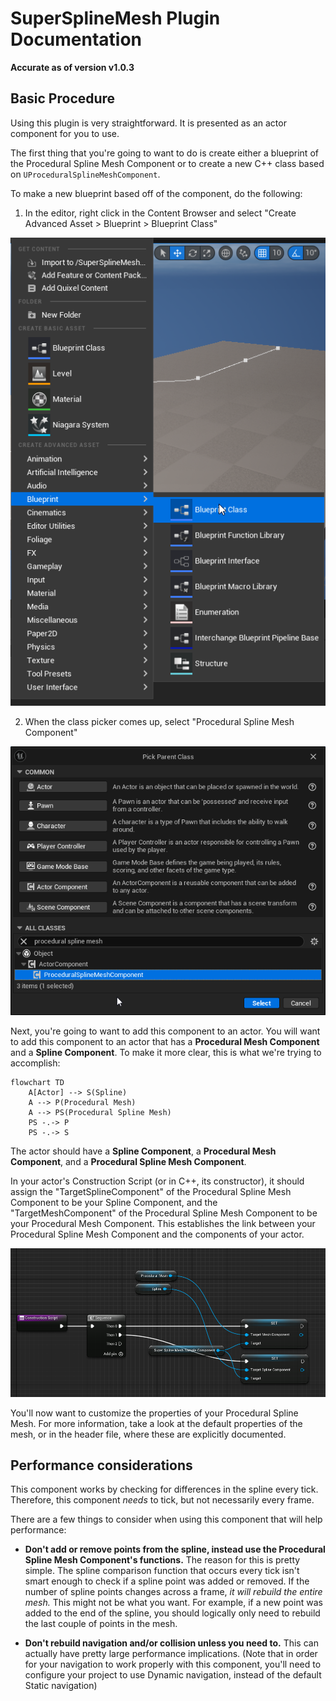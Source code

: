# SuperSplineMesh Plugin Documentation
**Accurate as of version v1.0.3**

## Basic Procedure
Using this plugin is very straightforward. It is presented as an actor component for you to use.

The first thing that you're going to want to do is create either a blueprint of the Procedural Spline Mesh Component or to create a new C++ class based on `UProceduralSplineMeshComponent`. 

To make a new blueprint based off of the component, do the following:

1. In the editor, right click in the Content Browser and select "Create Advanced Asset > Blueprint > Blueprint Class"

![Create Advanced Asset, Blueprint, Blueprint Class](images/UnrealEditor-Win64-DebugGame_U47hH8C1Ou.png?raw=true)

2. When the class picker comes up, select "Procedural Spline Mesh Component"

![Select class for blueprint](images/UnrealEditor-Win64-DebugGame_Sd3UtAvFaE.png?raw=true)

Next, you're going to want to add this component to an actor. You will want to add this component to an actor that has a **Procedural Mesh Component** and a **Spline Component**. To make it more clear, this is what we're trying to accomplish:

```mermaid
flowchart TD
    A[Actor] --> S(Spline)
    A --> P(Procedural Mesh)
    A --> PS(Procedural Spline Mesh)
    PS -.-> P
    PS -.-> S
```

The actor should have a **Spline Component**, a **Procedural Mesh Component**, and a **Procedural Spline Mesh Component**.

In your actor's Construction Script (or in C++, its constructor), it should assign the "TargetSplineComponent" of the Procedural Spline Mesh Component to be your Spline Component, and the "TargetMeshComponent" of the Procedural Spline Mesh Component to be your Procedural Mesh Component. This establishes the link between your Procedural Spline Mesh Component and the components of your actor.

![Construction script demonstration](images/UnrealEditor-Win64-DebugGame_UqAP4joCdD.png?raw=true "Construction script demonstration")

You'll now want to customize the properties of your Procedural Spline Mesh. For more information, take a look at the default properties of the mesh, or in the header file, where these are explicitly documented.

## Performance considerations
This component works by checking for differences in the spline every tick. Therefore, this component *needs* to tick, but not necessarily every frame.

There are a few things to consider when using this component that will help performance:

* **Don't add or remove points from the spline, instead use the Procedural Spline Mesh Component's functions.** The reason for this is pretty simple. The spline comparison function that occurs every tick isn't smart enough to check if a spline point was added or removed. If the number of spline points changes across a frame, *it will rebuild the entire mesh.* This might not be what you want. For example, if a new point was added to the end of the spline, you should logically only need to rebuild the last couple of points in the mesh.

* **Don't rebuild navigation and/or collision unless you need to.** This can actually have pretty large performance implications. (Note that in order for your navigation to work properly with this component, you'll need to configure your project to use Dynamic navigation, instead of the default Static navigation)
